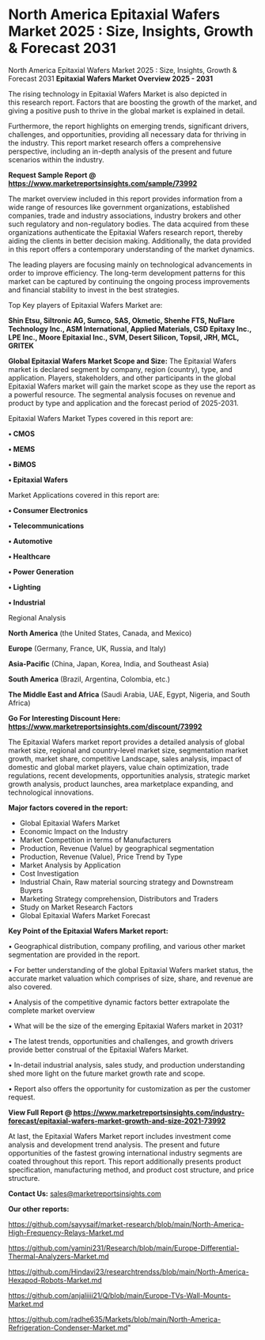 # North America Epitaxial Wafers Market 2025 : Size, Insights, Growth & Forecast 2031
North America Epitaxial Wafers Market 2025 : Size, Insights, Growth & Forecast 2031
<Strong> Epitaxial Wafers Market Overview 2025 - 2031</strong>

The rising technology in Epitaxial Wafers Market is also depicted in this research report. Factors that are boosting the growth of the market, and giving a positive push to thrive in the global market is explained in detail.

Furthermore, the report highlights on emerging trends, significant drivers, challenges, and opportunities, providing all necessary data for thriving in the industry. This report market research offers a comprehensive perspective, including an in-depth analysis of the present and future scenarios within the industry.

<strong>Request Sample Report @ <a href=https://www.marketreportsinsights.com/sample/73992>https://www.marketreportsinsights.com/sample/73992</a></strong>

The market overview included in this report provides information from a wide range of resources like government organizations, established companies, trade and industry associations, industry brokers and other such regulatory and non-regulatory bodies. The data acquired from these organizations authenticate the Epitaxial Wafers research report, thereby aiding the clients in better decision making. Additionally, the data provided in this report offers a contemporary understanding of the market dynamics.

The leading players are focusing mainly on technological advancements in order to improve efficiency. The long-term development patterns for this market can be captured by continuing the ongoing process improvements and financial stability to invest in the best strategies.

Top Key players of Epitaxial Wafers Market are:

<strong>Shin Etsu, Siltronic AG, Sumco, SAS, Okmetic, Shenhe FTS, NuFlare Technology Inc., ASM International, Applied Materials, CSD Epitaxy Inc., LPE Inc., Moore Epitaxial Inc., SVM, Desert Silicon, Topsil, JRH, MCL, GRITEK</strong>

<strong><b>Global Epitaxial Wafers Market Scope and Size:</b></strong>
The Epitaxial Wafers market is declared segment by company, region (country), type, and application. Players, stakeholders, and other participants in the global Epitaxial Wafers market will gain the market scope as they use the report as a powerful resource. The segmental analysis focuses on revenue and product by type and application and the forecast period of 2025-2031.

Epitaxial Wafers Market Types covered in this report are:

<strong>• CMOS

• MEMS

• BiMOS

• Epitaxial Wafers</strong>

Market Applications covered in this report are:

<strong>• Consumer Electronics

• Telecommunications

• Automotive

• Healthcare

• Power Generation

• Lighting

• Industrial</strong> 

Regional Analysis

<strong>North America</strong> (the United States, Canada, and Mexico)

<strong>Europe</strong> (Germany, France, UK, Russia, and Italy)

<strong>Asia-Pacific</strong> (China, Japan, Korea, India, and Southeast Asia)

<strong>South America</strong> (Brazil, Argentina, Colombia, etc.)

<strong>The Middle East and Africa</strong> (Saudi Arabia, UAE, Egypt, Nigeria, and South Africa)

<strong>Go For Interesting Discount Here: <a href=https://www.marketreportsinsights.com/discount/73992>https://www.marketreportsinsights.com/discount/73992</a></strong>

The Epitaxial Wafers market report provides a detailed analysis of global market size, regional and country-level market size, segmentation market growth, market share, competitive Landscape, sales analysis, impact of domestic and global market players, value chain optimization, trade regulations, recent developments, opportunities analysis, strategic market growth analysis, product launches, area marketplace expanding, and technological innovations.

<strong><b>Major factors covered in the report:</b></strong>
<ul>
  <li>Global Epitaxial Wafers Market </li>
  <li>Economic Impact on the Industry</li>
  <li>Market Competition in terms of Manufacturers</li>
  <li>Production, Revenue (Value) by geographical segmentation</li>
  <li>Production, Revenue (Value), Price Trend by Type</li>
  <li>Market Analysis by Application</li>
  <li>Cost Investigation</li>
  <li>Industrial Chain, Raw material sourcing strategy and Downstream Buyers</li>
  <li>Marketing Strategy comprehension, Distributors and Traders</li>
  <li>Study on Market Research Factors</li>
  <li>Global Epitaxial Wafers Market Forecast</li>
</ul>

<strong><b>Key Point of the Epitaxial Wafers Market report:</b></strong>

• Geographical distribution, company profiling, and various other market segmentation are provided in the report.

• For better understanding of the global Epitaxial Wafers market status, the accurate market valuation which comprises of size, share, and revenue are also covered.

• Analysis of the competitive dynamic factors better extrapolate the complete market overview

• What will be the size of the emerging Epitaxial Wafers market in 2031?

• The latest trends, opportunities and challenges, and growth drivers provide better construal of the Epitaxial Wafers Market.

• In-detail industrial analysis, sales study, and production understanding shed more light on the future market growth rate and scope.

• Report also offers the opportunity for customization as per the customer request.

<strong><b>View Full Report @ <a href=https://www.marketreportsinsights.com/industry-forecast/epitaxial-wafers-market-growth-and-size-2021-73992>https://www.marketreportsinsights.com/industry-forecast/epitaxial-wafers-market-growth-and-size-2021-73992</a></b></strong>


At last, the Epitaxial Wafers Market report includes investment come analysis and development trend analysis. The present and future opportunities of the fastest growing international industry segments are coated throughout this report. This report additionally presents product specification, manufacturing method, and product cost structure, and price structure.

<strong>Contact Us:</strong>
sales@marketreportsinsights.com

<strong>Our other reports:</strong>

<a href=https://github.com/sayysaif/market-research/blob/main/North-America-High-Frequency-Relays-Market.md>https://github.com/sayysaif/market-research/blob/main/North-America-High-Frequency-Relays-Market.md</a>

<a href=https://github.com/yamini231/Research/blob/main/Europe-Differential-Thermal-Analyzers-Market.md>https://github.com/yamini231/Research/blob/main/Europe-Differential-Thermal-Analyzers-Market.md</a>

<a href=https://github.com/Hindavi23/researchtrendss/blob/main/North-America-Hexapod-Robots-Market.md>https://github.com/Hindavi23/researchtrendss/blob/main/North-America-Hexapod-Robots-Market.md</a>

<a href=https://github.com/anjaliiii21/Q/blob/main/Europe-TVs-Wall-Mounts-Market.md>https://github.com/anjaliiii21/Q/blob/main/Europe-TVs-Wall-Mounts-Market.md</a>

<a href=https://github.com/radhe635/Markets/blob/main/North-America-Refrigeration-Condenser-Market.md>https://github.com/radhe635/Markets/blob/main/North-America-Refrigeration-Condenser-Market.md</a>"
